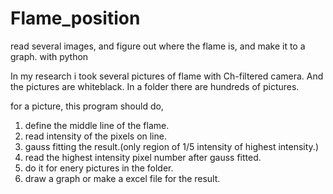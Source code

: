 # Flame_position
read several images, and figure out where the flame is, and make it to a graph. with python


In my research i took several pictures of flame with Ch-filtered camera. And the pictures are whiteblack.
In a folder there are hundreds of pictures.

for a picture, this program should do,

1. define the middle line of the flame.
2. read intensity of the pixels on line.
3. gauss fitting the result.(only region of 1/5 intensity of highest intensity.)
4. read the highest intensity pixel number after gauss fitted.
5. do it for enery pictures in the folder.
6. draw a graph or make a excel file for the result.

